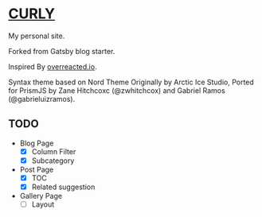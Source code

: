 # [CURLY](https://curlywater.netlify.app/)

My personal site.

Forked from Gatsby blog starter.

Inspired By [overreacted.io](https://github.com/gaearon/overreacted.io).

Syntax theme based on Nord Theme Originally by Arctic Ice Studio, Ported for PrismJS by Zane Hitchcoxc (@zwhitchcox) and Gabriel Ramos (@gabrieluizramos).

## TODO

- Blog Page
  - [x] Column Filter
  - [x] Subcategory
- Post Page
  - [x] TOC
  - [x] Related suggestion
- Gallery Page
  - [ ] Layout